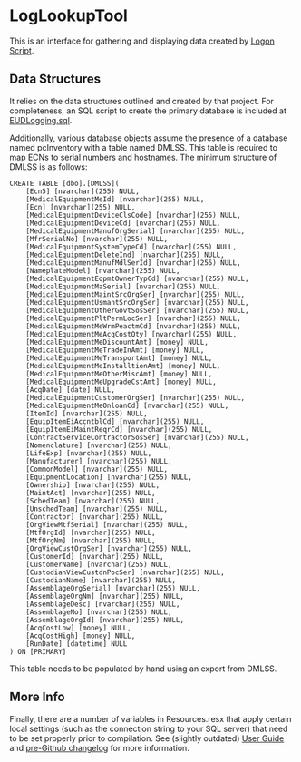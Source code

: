 # LogLookupTool

This is an interface for gathering and displaying data created by [Logon Script](https://github.com/EAMC-IMD/Logon_Script).  

## Data Structures

It relies on the data structures outlined and created by that project.  For completeness, an SQL script to create the primary database is included at [EUDLogging.sql](./EUDLogging.sql).

Additionally, various database objects assume the presence of a database named pcInventory with a table named DMLSS.  This table is required to map ECNs to serial numbers and hostnames.  The minimum structure of DMLSS is as follows:

```
CREATE TABLE [dbo].[DMLSS](
	[Ecn5] [nvarchar](255) NULL,
	[MedicalEquipmentMeId] [nvarchar](255) NULL,
	[Ecn] [nvarchar](255) NULL,
	[MedicalEquipmentDeviceClsCode] [nvarchar](255) NULL,
	[MedicalEquipmentDeviceCd] [nvarchar](255) NULL,
	[MedicalEquipmentManufOrgSerial] [nvarchar](255) NULL,
	[MfrSerialNo] [nvarchar](255) NULL,
	[MedicalEquipmentSystemTypeCd] [nvarchar](255) NULL,
	[MedicalEquipmentDeleteInd] [nvarchar](255) NULL,
	[MedicalEquipmentManufMdlSerId] [nvarchar](255) NULL,
	[NameplateModel] [nvarchar](255) NULL,
	[MedicalEquipmentEqpmtOwnerTypCd] [nvarchar](255) NULL,
	[MedicalEquipmentMaSerial] [nvarchar](255) NULL,
	[MedicalEquipmentMaintSrcOrgSer] [nvarchar](255) NULL,
	[MedicalEquipmentUsmantSrcOrgSer] [nvarchar](255) NULL,
	[MedicalEquipmentOtherGovtSosSer] [nvarchar](255) NULL,
	[MedicalEquipmentPltPermLocSer] [nvarchar](255) NULL,
	[MedicalEquipmentMeWrmPeactmCd] [nvarchar](255) NULL,
	[MedicalEquipmentMeAcqCostQty] [nvarchar](255) NULL,
	[MedicalEquipmentMeDiscountAmt] [money] NULL,
	[MedicalEquipmentMeTradeInAmt] [money] NULL,
	[MedicalEquipmentMeTransportAmt] [money] NULL,
	[MedicalEquipmentMeInstalltionAmt] [money] NULL,
	[MedicalEquipmentMeOtherMiscAmt] [money] NULL,
	[MedicalEquipmentMeUpgradeCstAmt] [money] NULL,
	[AcqDate] [date] NULL,
	[MedicalEquipmentCustomerOrgSer] [nvarchar](255) NULL,
	[MedicalEquipmentMeOnloanCd] [nvarchar](255) NULL,
	[ItemId] [nvarchar](255) NULL,
	[EquipItemEiAccntblCd] [nvarchar](255) NULL,
	[EquipItemEiMaintReqrCd] [nvarchar](255) NULL,
	[ContractServiceContractorSosSer] [nvarchar](255) NULL,
	[Nomenclature] [nvarchar](255) NULL,
	[LifeExp] [nvarchar](255) NULL,
	[Manufacturer] [nvarchar](255) NULL,
	[CommonModel] [nvarchar](255) NULL,
	[EquipmentLocation] [nvarchar](255) NULL,
	[Ownership] [nvarchar](255) NULL,
	[MaintAct] [nvarchar](255) NULL,
	[SchedTeam] [nvarchar](255) NULL,
	[UnschedTeam] [nvarchar](255) NULL,
	[Contractor] [nvarchar](255) NULL,
	[OrgViewMtfSerial] [nvarchar](255) NULL,
	[MtfOrgId] [nvarchar](255) NULL,
	[MtfOrgNm] [nvarchar](255) NULL,
	[OrgViewCustOrgSer] [nvarchar](255) NULL,
	[CustomerId] [nvarchar](255) NULL,
	[CustomerName] [nvarchar](255) NULL,
	[CustodianViewCustdnPocSer] [nvarchar](255) NULL,
	[CustodianName] [nvarchar](255) NULL,
	[AssemblageOrgSerial] [nvarchar](255) NULL,
	[AssemblageOrgNm] [nvarchar](255) NULL,
	[AssemblageDesc] [nvarchar](255) NULL,
	[AssemblageNo] [nvarchar](255) NULL,
	[AssemblageOrgId] [nvarchar](255) NULL,
	[AcqCostLow] [money] NULL,
	[AcqCostHigh] [money] NULL,
	[RunDate] [datetime] NULL
) ON [PRIMARY]
```

This table needs to be populated by hand using an export from DMLSS.

## More Info

Finally, there are a number of variables in Resources.resx that apply certain local settings (such as the connection string to your SQL server) that need to be set properly prior to compilation.  See (slightly outdated) [User Guide](.\LogLookupTool_Manual_1.0.8.0.pdf) and [pre-Github changelog](.\changelog.md) for more information.
